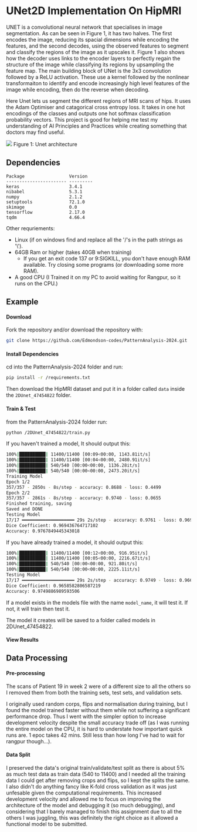 # UNet2D Implementation On HipMRI

UNET is a convolutional neural network that specialises in image segmentation. As can be seen in Figure 1, it has two halves. The first encodes the image, reducing its spacial dimensions while encoding the features, and the second decodes, using the observed features to segment and classify the regions of the image as it upscales it. Figure 1 also shows how the decoder uses links to the encoder layers to perfectly regain the structure of the image while classifying its regions by upsampling the feature map. The main building block of UNet is the 3x3 convolution followed by a ReLU activation. These use a kernel followed by the nonlinear transformaiton to identify and encode increasingly high level features of the image while encoding, then do the reverse when decoding. 

Here Unet lets us segment the different regions of MRI scans of hips. It uses the Adam Optimiser and catagorical cross entropy loss. It takes in one hot encodings of the classes and outputs one hot softmax classification probability vectors. This project is good for helping me test my understanding of AI Principles and Practices while creating something that doctors may find useful.

![](https://miro.medium.com/v2/resize:fit:720/format:webp/1*zYrwp34DslR_9wLHMVAITg.png)
Figure 1: Unet architecture


## Dependencies
```
Package                 Version
----------------------- ---------
keras                   3.4.1  
nibabel                 5.3.1  
numpy                   2.1.2  
setuptools              72.1.0  
skimage                 0.0  
tensorflow              2.17.0   
tqdm                    4.66.4
```

Other requriements:
- Linux (if on windows find and replace all the '/'s in the path strings as '\\').
- 64GB Ram or higher (takes 40GB when training)
	- If you get an exit code 137 or 9:SIGKILL, you don't have enough RAM available. Try closing some programs (or downloading some more RAM).
- A good CPU (I Trained it on my PC to avoid waiting for Rangpur, so it runs on the CPU.)

## Example
#### Download
Fork the repository and/or download the repository with:
```sh
git clone https://github.com/Edmondson-codes/PatternAnalysis-2024.git
```

#### Install Dependencies
cd into the PatternAnalysis-2024 folder and run:
```sh
pip install -r /requirements.txt
```

Then download the HipMRI dataset and put it in a folder called `data` inside the `2DUnet_47454822` folder.
#### Train & Test
from the PatternAnalysis-2024 folder run:
```sh
python /2DUnet_47454822/train.py
```

If you haven't trained a model, It should output this:
```sh
100%|██████████| 11400/11400 [00:09<00:00, 1143.81it/s]
100%|██████████| 11400/11400 [00:04<00:00, 2480.91it/s]
100%|██████████| 540/540 [00:00<00:00, 1136.28it/s]
100%|██████████| 540/540 [00:00<00:00, 2473.20it/s]
Training Model
Epoch 1/2
357/357 - 2850s - 8s/step - accuracy: 0.8688 - loss: 0.4499
Epoch 2/2
357/357 - 2861s - 8s/step - accuracy: 0.9740 - loss: 0.0655
Finished training, saving
Saved and DONE
Testing Model
17/17 ━━━━━━━━━━━━━━━━━━━━ 29s 2s/step - accuracy: 0.9761 - loss: 0.9691
Dice Coefficient: 0.969436764717102
Accuracy: 0.9767849445343018
```

If you have already trained a model, it should output this:
```sh
100%|██████████| 11400/11400 [00:12<00:00, 916.95it/s]
100%|██████████| 11400/11400 [00:05<00:00, 2216.67it/s]
100%|██████████| 540/540 [00:00<00:00, 921.80it/s]
100%|██████████| 540/540 [00:00<00:00, 2225.11it/s]
Testing Model
17/17 ━━━━━━━━━━━━━━━━━━━━ 29s 2s/step - accuracy: 0.9749 - loss: 0.9662
Dice Coefficient: 0.9658582806587219
Accuracy: 0.9749886989593506
```

If a model exists in the models file with the name `model_name`, it will test it. If not, it will train then test it. 

The model it creates will be saved to a folder called models in 2DUnet_47454822.

#### View Results


## Data Processing
#### Pre-processing
The scans of Patient 19 in week 2 were of a different size to all the others so I removed them from both the training sets, test sets, and validation sets.  

I originally used random corps, flips and normalisation during training, but I found the model trained faster without them while not suffering a significant performance drop. Thus I went with the simpler option to increase development velocity despite the small accuracy trade off (as I was running the entire model on the CPU, it is hard to understate how important quick runs are. 1 epoc takes 42 mins. Still less than how long I've had to wait for rangpur though...).

#### Data Split
I preserved the data's original train/validate/test split as there is about 5% as much test data as train data (540 to 11400) and I needed all the training data I could get after removing crops and flips, so I kept the splits the same. I also didn't do anything fancy like K-fold cross validation as it was just unfesable given the computational requirements. This increased development velocity and allowed me to focus on improving the architecture of the model and debugging it (so much debugging), and considering that I barely managed to finish this assignment due to all the others I was juggling, this was definitely the right choice as it allowed a functional model to be submitted. 
